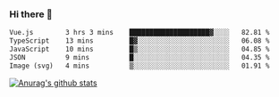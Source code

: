 ### Hi there 👋



<!--
**webB1an/webB1an** is a ✨ _special_ ✨ repository because its `README.md` (this file) appears on your GitHub profile.

Here are some ideas to get you started:

- 🔭 I’m currently working on ...
- 🌱 I’m currently learning ...
- 👯 I’m looking to collaborate on ...
- 🤔 I’m looking for help with ...
- 💬 Ask me about ...
- 📫 How to reach me: ...
- 😄 Pronouns: ...
- ⚡ Fun fact: ...
-->

<!--START_SECTION:waka-->

```txt
Vue.js        3 hrs 3 mins    ████████████████████▓░░░░   82.81 %
TypeScript    13 mins         █▓░░░░░░░░░░░░░░░░░░░░░░░   06.08 %
JavaScript    10 mins         █▒░░░░░░░░░░░░░░░░░░░░░░░   04.85 %
JSON          9 mins          █░░░░░░░░░░░░░░░░░░░░░░░░   04.35 %
Image (svg)   4 mins          ▒░░░░░░░░░░░░░░░░░░░░░░░░   01.91 %
```

<!--END_SECTION:waka-->


[![Anurag's github stats](https://github-readme-stats.vercel.app/api?username=webB1an&show_icons=true&theme=radical)](https://github.com/anuraghazra/github-readme-stats)

